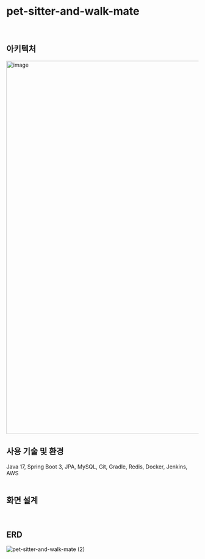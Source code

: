 # pet-sitter-and-walk-mate
<br>

## 아키텍처
<img width="976" alt="image" src="https://user-images.githubusercontent.com/93698160/226161486-86ee38e9-e661-408a-a14c-b8d705df572b.png">
<br>

## 사용 기술 및 환경
Java 17, Spring Boot 3, JPA, MySQL, Git, Gradle, Redis, Docker, Jenkins, AWS
<br>
<br>

## 화면 설계
<br>

## ERD
![pet-sitter-and-walk-mate (2)](https://user-images.githubusercontent.com/93698160/225884034-2731480b-116d-4540-b4fe-e772165faacd.png)
